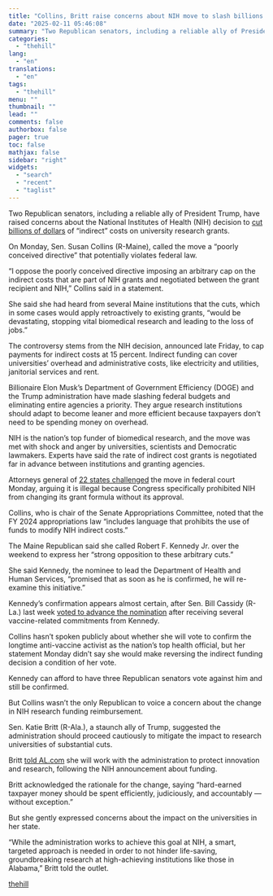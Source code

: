 ```yaml
---
title: "Collins, Britt raise concerns about NIH move to slash billions in research costs"
date: "2025-02-11 05:46:08"
summary: "Two Republican senators, including a reliable ally of President Trump, have raised concerns about the National Institutes of Health (NIH) decision to cut billions of dollars of “indirect” costs on university research grants. On Monday, Sen. Susan Collins (R-Maine), called the move a “poorly conceived directive” that potentially violates federal..."
categories:
  - "thehill"
lang:
  - "en"
translations:
  - "en"
tags:
  - "thehill"
menu: ""
thumbnail: ""
lead: ""
comments: false
authorbox: false
pager: true
toc: false
mathjax: false
sidebar: "right"
widgets:
  - "search"
  - "recent"
  - "taglist"
---
```


Two Republican senators, including a reliable ally of President Trump, have raised concerns about the National Institutes of Health (NIH) decision to [cut billions of dollars](https://thehill.com/policy/healthcare/5134501-nih-cuts-billions-from-research-overhead-funding/) of “indirect” costs on university research grants.

On Monday, Sen. Susan Collins (R-Maine), called the move a “poorly conceived directive” that potentially violates federal law.

“I oppose the poorly conceived directive imposing an arbitrary cap on the indirect costs that are part of NIH grants and negotiated between the grant recipient and NIH,” Collins said in a statement.

She said she had heard from several Maine institutions that the cuts, which in some cases would apply retroactively to existing grants, “would be devastating, stopping vital biomedical research and leading to the loss of jobs.”

The controversy stems from the NIH decision, announced late Friday, to cap payments for indirect costs at 15 percent. Indirect funding can cover universities’ overhead and administrative costs, like electricity and utilities, janitorial services and rent.

Billionaire Elon Musk’s Department of Government Efficiency (DOGE) and the Trump administration have made slashing federal budgets and eliminating entire agencies a priority. They argue research institutions should adapt to become leaner and more efficient because taxpayers don’t need to be spending money on overhead.

NIH is the nation’s top funder of biomedical research, and the move was met with shock and anger by universities, scientists and Democratic lawmakers. Experts have said the rate of indirect cost grants is negotiated far in advance between institutions and granting agencies.

Attorneys general of [22 states challenged](https://thehill.com/policy/healthcare/5136345-attorneys-general-sue-trump-administration-nih-research-funding/) the move in federal court Monday, arguing it is illegal because Congress specifically prohibited NIH from changing its grant formula without its approval.

Collins, who is chair of the Senate Appropriations Committee, noted that the FY 2024 appropriations law “includes language that prohibits the use of funds to modify NIH indirect costs.”

The Maine Republican said she called Robert F. Kennedy Jr. over the weekend to express her “strong opposition to these arbitrary cuts.”

She said Kennedy, the nominee to lead the Department of Health and Human Services, “promised that as soon as he is confirmed, he will re-examine this initiative.”

Kennedy’s confirmation appears almost certain, after Sen. Bill Cassidy (R-La.) last week [voted to advance the nomination](https://thehill.com/homenews/senate/5125761-cassidy-says-he-secured-key-vaccine-commitments-from-rfk-jr/) after receiving several vaccine-related commitments from Kennedy.

Collins hasn’t spoken publicly about whether she will vote to confirm the longtime anti-vaccine activist as the nation’s top health official, but her statement Monday didn’t say she would make reversing the indirect funding decision a condition of her vote.

Kennedy can afford to have three Republican senators vote against him and still be confirmed.

But Collins wasn’t the only Republican to voice a concern about the change in NIH research funding reimbursement.

Sen. Katie Britt (R-Ala.), a staunch ally of Trump, suggested the administration should proceed cautiously to mitigate the impact to research universities of substantial cuts.

Britt [told AL.com](https://www.al.com/news/2025/02/katie-britt-vows-to-work-with-rfk-jr-after-nih-funding-cuts-cause-concern-in-alabama.html) she will work with the administration to protect innovation and research, following the NIH announcement about funding.

Britt acknowledged the rationale for the change, saying “hard-earned taxpayer money should be spent efficiently, judiciously, and accountably — without exception.”

But she gently expressed concerns about the impact on the universities in her state.

“While the administration works to achieve this goal at NIH, a smart, targeted approach is needed in order to not hinder life-saving, groundbreaking research at high-achieving institutions like those in Alabama,” Britt told the outlet.

[thehill](https://thehill.com/policy/healthcare/5136846-collins-britt-nih-indirect-cost-cuts/)
